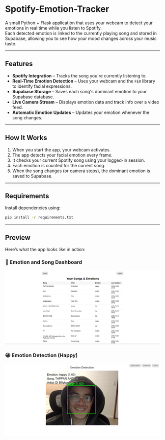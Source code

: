 # Spotify-Emotion-Tracker

A small Python + Flask application that uses your webcam to detect your emotions in real time while you listen to Spotify.  
Each detected emotion is linked to the currently playing song and stored in Supabase, allowing you to see how your mood changes across your music taste.

---

## Features

- **Spotify Integration** – Tracks the song you're currently listening to.  
- **Real-Time Emotion Detection** – Uses your webcam and the `FER` library to identify facial expressions.  
- **Supabase Storage** – Saves each song's dominant emotion to your Supabase database.  
- **Live Camera Stream** – Displays emotion data and track info over a video feed.  
- **Automatic Emotion Updates** – Updates your emotion whenever the song changes.

---

## How It Works

1. When you start the app, your webcam activates.  
2. The app detects your facial emotion every frame.  
3. It checks your current Spotify song using your logged-in session.  
4. Each emotion is counted for the current song.  
5. When the song changes (or camera stops), the dominant emotion is saved to Supabase.

---

## Requirements

Install dependencies using:  

```bash
pip install -r requirements.txt
```

---

## Preview

Here’s what the app looks like in action:

### 🎵 Emotion and Song Dashboard
![Emotion and Song Dashboard](EmotionAndSongDashboard.PNG)

### 😀 Emotion Detection (Happy)
![Emotion Detection Happy](EmotionDetectionHappy.PNG)
